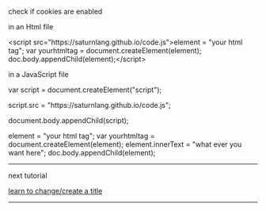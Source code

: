 <title>how to create elements</title>
<p>check if cookies are enabled</p>

<p>in an Html file</p>
&lt;script src="https://saturnlang.github.io/code.js"&gt;element = "your html tag";
var yourhtmltag = document.createElement(element);
doc.body.appendChild(element);&lt;/script&gt;
<p>in a JavaScript file</p>
<p>var script = document.createElement("script");</p>
<p>script.src = "https://saturnlang.github.io/code.js";</p>
<p>document.body.appendChild(script);</p>
<p>element = "your html tag";
var yourhtmltag = document.createElement(element);
element.innerText = "what ever you want here";
doc.body.appendChild(element);</p>
<hr/>
<p>next tutorial</p>
<a href="title.html">learn to change/create a title</a>
<hr/>
<script src="url.js"></script>
